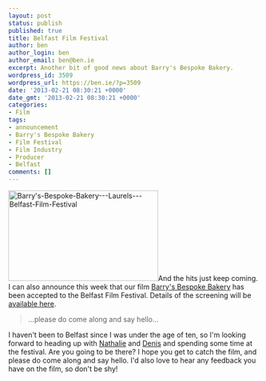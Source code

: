 ```yaml
---
layout: post
status: publish
published: true
title: Belfast Film Festival
author: ben
author_login: ben
author_email: ben@ben.ie
excerpt: Another bit of good news about Barry's Bespoke Bakery.
wordpress_id: 3509
wordpress_url: https://ben.ie/?p=3509
date: '2013-02-21 08:30:21 +0000'
date_gmt: '2013-02-21 08:30:21 +0000'
categories:
- Film
tags:
- announcement
- Barry's Bespoke Bakery
- Film Festival
- Film Industry
- Producer
- Belfast
comments: []
---
```

<p><img class="alignright size-medium wp-image-3490" alt="Barry's-Bespoke-Bakery---Laurels---Belfast-Film-Festival" src="https://ben.ie/wp-content/uploads/2013/02/Barrys-Bespoke-Bakery-Laurels-Belfast-Film-Festival-300x181.png" width="300" height="181" />And the hits just keep coming. I can also announce this week that our film <a href="https://barrysfilm.com" target="_blank">Barry's Bespoke Bakery</a> has been accepted to the Belfast Film Festival. Details of the screening will be <a href="https://barrysfilm.com/screenings" target="_blank">available here</a>.</p>
<blockquote><p>...please do come along and say hello...</p></blockquote>
<p>I haven't been to Belfast since I was under the age of ten, so I'm looking forward to heading up with <a href="https://nathalie.ie" target="_blank">Nathalie</a> and <a href="https://barrysfilm.com/about-the-film/directors-statement/" target="_blank">Denis</a> and spending some time at the festival. Are you going to be there? I hope you get to catch the film, and please do come along and say hello. I'd also love to hear any feedback you have on the film, so don't be shy!</p>
